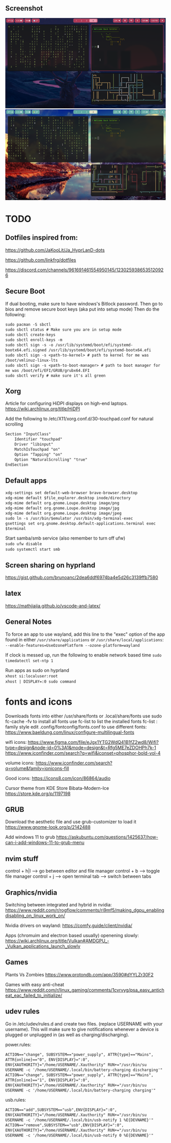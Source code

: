 ## Screenshot

![Image](.config/desktop.png)
![Image](.config/desktop2.png)

# TODO

## Dotfiles inspired from:

https://github.com/JaKooLit/Ja_HyprLanD-dots

https://github.com/linkfrg/dotfiles

https://discord.com/channels/961691461554950145/1230259386535120926

## Secure Boot

If dual booting, make sure to have windows's Bitlock password.
Then go to bios and remove secure boot keys (aka put into setup mode)
Then do the following:

```shell
sudo pacman -S sbctl
sudo sbctl status # Make sure you are in setup mode
sudo sbctl create-keys
sudo sbctl enroll-keys -m
sudo sbctl sign -s -o /usr/lib/systemd/boot/efi/systemd-bootx64.efi.signed /usr/lib/systemd/boot/efi/systemd-bootx64.efi
sudo sbctl sign -s <path-to-kernel> # path to kernel for me was /boot/vmlinuz-linux-lts
sudo sbctl sign -s <path-to-boot-manager> # path to boot manager for me was /boot/efi/EFI/GRUB/grubx64.EFI
sudo sbctl verify # make sure it's all green
```

## Xorg

Article for configuring HiDPI displays on high-end laptops.
https://wiki.archlinux.org/title/HiDPI

Add the following to /etc/X11/xorg.conf.d/30-touchpad.conf for natural scrolling

```
Section "InputClass"
    Identifier "touchpad"
    Driver "libinput"
    MatchIsTouchpad "on"
    Option "Tapping" "on"
    Option "NaturalScrolling" "true"
EndSection
```

## Default apps

```
xdg-settings set default-web-browser brave-browser.desktop
xdg-mime default $file_explorer.desktop inode/directory
xdg-mime default org.gnome.Loupe.desktop image/png
xdg-mime default org.gnome.Loupe.desktop image/jpg
xdg-mime default org.gnome.Loupe.desktop image/jpeg
sudo ln -s /usr/bin/$emulator /usr/bin/xdg-terminal-exec
gsettings set org.gnome.desktop.default-applications.terminal exec $terminal
```

Start samba/smb service (also remember to turn off ufw)\
`sudo ufw disable`\
`sudo systemctl start smb`

## Screen sharing on hyprland

https://gist.github.com/brunoanc/2dea6ddf6974ba4e5d26c3139ffb7580

## latex

https://mathjiajia.github.io/vscode-and-latex/

## General Notes

To force an app to use wayland, add this line to the "exec" option of the app
found in either `/usr/share/applications` or `/usr/share/local/applications`:\
`--enable-features=UseOzonePlatform --ozone-platform=wayland`

If clock is messed up, run the following to enable network based time
`sudo timedatectl set-ntp 1`

Run apps as sudo on hyprland\
`xhost si:localuser:root`\
`xhost | DISPLAY=:0 sudo command`

# fonts and icons

Downloads fonts into either /usr/share/fonts or .local/share/fonts
use sudo fc-cache -fv to install all fonts
use fc-list to list the installed fonts
fc-list : family style
edit .config/fontconfig/fonts.conf to use different fonts:
https://www.baeldung.com/linux/configure-multilingual-fonts

wifi icons:
https://www.figma.com/file/eJgx1YTG2WdQ41B1fZ2wd8/Wifi?type=design&node-id=0%3A1&mode=design&t=Rfg5ME7eZDOHPh7k-1
https://www.iconfinder.com/search?q=wifi&iconset=phosphor-bold-vol-4

volume icons:
https://www.iconfinder.com/search?q=volume&family=ionicons-fill

Good icons:
https://icons8.com/icon/86864/audio

Cursor theme from KDE Store
Bibata-Modern-Ice https://store.kde.org/p/1197198

## GRUB

Download the aesthetic file and use grub-customizer to load it
https://www.gnome-look.org/p/2142488

Add windows 11 to grub
https://askubuntu.com/questions/1425637/how-can-i-add-windows-11-to-grub-menu

## nvim stuff

control + h|l --> go between editor and file manager
control + b --> toggle file manager
control + j --> open terminal
tab --> switch between tabs

## Graphics/nvidia

Switching between integrated and hybrid in nvidia:
https://www.reddit.com/r/rogflow/comments/ri9mf5/making_dgpu_enablingdisabling_on_linux_work_on/

Nvidia drivers on wayland:
https://comfy.guide/client/nvidia/

Apps (chromuim and electron based usually) openening slowly:
https://wiki.archlinux.org/title/Vulkan#AMDGPU_-_Vulkan_applications_launch_slowly

## Games

Plants Vs Zombies
https://www.protondb.com/app/3590#dYYLZr30F2

Games with easy anti-cheat
https://www.reddit.com/r/linux_gaming/comments/1cvrvyg/psa_easy_anticheat_eac_failed_to_initialize/

## udev rules

Go in /etc/udev/rules.d and create two files. (replace USERNAME with your username). This will make sure to give notifications whenever a device is plugged or unplugged in (as well as charging/discharging).

power.rules:

```properties
ACTION=="change", SUBSYSTEM=="power_supply", ATTR{type}=="Mains", ATTR{online}=="0", ENV{DISPLAY}=":0", ENV{XAUTHORITY}="/home/USERNAME/.Xauthority" RUN+="/usr/bin/su USERNAME -c '/home/USERNAME/.local/bin/battery-charging discharging'"
ACTION=="change", SUBSYSTEM=="power_supply", ATTR{type}=="Mains", ATTR{online}=="1", ENV{DISPLAY}=":0", ENV{XAUTHORITY}="/home/USERNAME/.Xauthority" RUN+="/usr/bin/su USERNAME -c '/home/USERNAME/.local/bin/battery-charging charging'"
```

usb.rules:

```properties
ACTION=="add",SUBSYSTEM=="usb",ENV{DISPLAY}=":0", ENV{XAUTHORITY}="/home/USERNAME/.Xauthority" RUN+="/usr/bin/su USERNAME -c '/home/USERNAME/.local/bin/usb-notify 1 %E{DEVNAME}'"
ACTION=="remove",SUBSYSTEM=="usb",ENV{DISPLAY}=":0", ENV{XAUTHORITY}="/home/USERNAME/.Xauthority" RUN+="/usr/bin/su USERNAME -c '/home/USERNAME/.local/bin/usb-notify 0 %E{DEVNAME}'"
```
